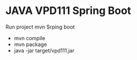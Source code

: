 # JAVA VPD111 Spring Boot

Run project mvn Srping boot
* mvn compile
* mvn package
* java -jar target/vpd111.jar